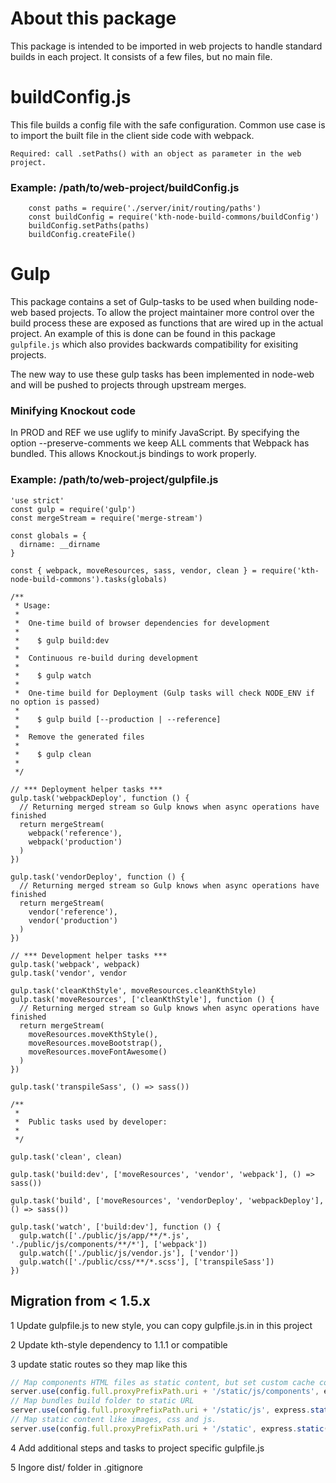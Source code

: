 # About this package
This package is intended to be imported in web projects to handle standard builds in each project. It consists of a few files, but no main file.

# buildConfig.js
This file builds a config file with the safe configuration.
Common use case is to import the built file in the client side code with webpack.

`Required: call .setPaths() with an object as parameter in the web project.`

### Example: /path/to/web-project/buildConfig.js
```
	const paths = require('./server/init/routing/paths')
	const buildConfig = require('kth-node-build-commons/buildConfig')
	buildConfig.setPaths(paths)
	buildConfig.createFile()
```

# Gulp
This package contains a set of Gulp-tasks to be used when building node-web based projects. To allow the project maintainer more control over the build process these are exposed as functions that are wired up in the actual project. An example of this is done can be found in this package `gulpfile.js` which also provides backwards compatibility for exisiting projects.

The new way to use these gulp tasks has been implemented in node-web and will be pushed to projects through upstream merges.

### Minifying Knockout code
In PROD and REF we use uglify to minify JavaScript. By specifying the option --preserve-comments we keep ALL comments that
Webpack has bundled. This allows Knockout.js bindings to work properly.

### Example: /path/to/web-project/gulpfile.js

```
'use strict'
const gulp = require('gulp')
const mergeStream = require('merge-stream')

const globals = {
  dirname: __dirname
}

const { webpack, moveResources, sass, vendor, clean } = require('kth-node-build-commons').tasks(globals)

/**
 * Usage:
 *
 *  One-time build of browser dependencies for development
 *
 *    $ gulp build:dev
 *
 *  Continuous re-build during development
 *
 *    $ gulp watch
 *
 *  One-time build for Deployment (Gulp tasks will check NODE_ENV if no option is passed)
 *
 *    $ gulp build [--production | --reference]
 *
 *  Remove the generated files
 *
 *    $ gulp clean
 *
 */

// *** Deployment helper tasks ***
gulp.task('webpackDeploy', function () {
  // Returning merged stream so Gulp knows when async operations have finished
  return mergeStream(
    webpack('reference'),
    webpack('production')
  )
})

gulp.task('vendorDeploy', function () {
  // Returning merged stream so Gulp knows when async operations have finished
  return mergeStream(
    vendor('reference'),
    vendor('production')
  )
})

// *** Development helper tasks ***
gulp.task('webpack', webpack)
gulp.task('vendor', vendor

gulp.task('cleanKthStyle', moveResources.cleanKthStyle)
gulp.task('moveResources', ['cleanKthStyle'], function () {
  // Returning merged stream so Gulp knows when async operations have finished
  return mergeStream(
    moveResources.moveKthStyle(),
    moveResources.moveBootstrap(),
    moveResources.moveFontAwesome()
  )
})

gulp.task('transpileSass', () => sass())

/**
 *
 *  Public tasks used by developer:
 *
 */

gulp.task('clean', clean)

gulp.task('build:dev', ['moveResources', 'vendor', 'webpack'], () => sass())

gulp.task('build', ['moveResources', 'vendorDeploy', 'webpackDeploy'], () => sass())

gulp.task('watch', ['build:dev'], function () {
  gulp.watch(['./public/js/app/**/*.js', './public/js/components/**/*'], ['webpack'])
  gulp.watch(['./public/js/vendor.js'], ['vendor'])
  gulp.watch(['./public/css/**/*.scss'], ['transpileSass'])
})

```

## Migration from < 1.5.x

1 Update gulpfile.js to new style, you can copy gulpfile.js.in in this project

2 Update kth-style dependency to 1.1.1 or compatible

3 update static routes so they map like this

```JavaScript
// Map components HTML files as static content, but set custom cache control header, currently no-cache to force If-modified-since/Etag check.
server.use(config.full.proxyPrefixPath.uri + '/static/js/components', express.static('./dist/js/components', { setHeaders: setCustomCacheControl }))
// Map bundles build folder to static URL
server.use(config.full.proxyPrefixPath.uri + '/static/js', express.static(`./dist/js/${getEnv()}`))
// Map static content like images, css and js.
server.use(config.full.proxyPrefixPath.uri + '/static', express.static('./dist'))
```

4 Add additional steps and tasks to project specific gulpfile.js

5 Ingore dist/ folder in .gitignore
